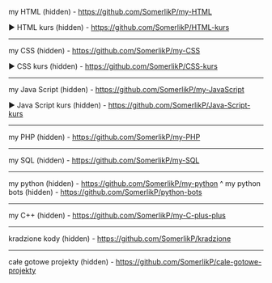 my HTML (hidden) - https://github.com/SomerlikP/my-HTML

▶ HTML kurs (hidden) - https://github.com/SomerlikP/HTML-kurs
***
my CSS (hidden) - https://github.com/SomerlikP/my-CSS

▶ CSS kurs (hidden) - https://github.com/SomerlikP/CSS-kurs
***
my Java Script (hidden) - https://github.com/SomerlikP/my-JavaScript

▶ Java Script kurs (hidden) - https://github.com/SomerlikP/Java-Script-kurs
***
my PHP (hidden) - https://github.com/SomerlikP/my-PHP
***
my SQL (hidden) - https://github.com/SomerlikP/my-SQL
***
my python (hidden) - https://github.com/SomerlikP/my-python
^
my python bots (hidden) - https://github.com/SomerlikP/python-bots
***
my C++ (hidden) - https://github.com/SomerlikP/my-C-plus-plus
***
kradzione kody (hidden) - https://github.com/SomerlikP/kradzione
***
całe gotowe projekty (hidden) - https://github.com/SomerlikP/cale-gotowe-projekty
